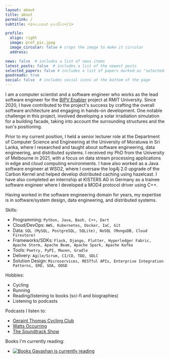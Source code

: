 ```yaml
---
layout: about
title: about
permalink: /
subtitle: <i>ගයාෂාන් අමරසිංහ</i>

profile:
  align: right
  image: prof_pic.jpeg
  image_circular: false # crops the image to make it circular
  address:

news: false  # includes a list of news items
latest_posts: false  # includes a list of the newest posts
selected_papers: false # includes a list of papers marked as "selected={true}"
goodreads: true
social: false  # includes social icons at the bottom of the page
---
```


I am a computer scientist and a software engineer who works as the lead software engineer for the [BIPV Enabler](https://www.rmit.edu.au/about/schools-colleges/property-construction-and-project-management/research/research-centres-and-groups/solar-energy-application-laboratory/projects/bipv-enabler) project at RMIT University. Since 2020, I have contributed to the project's success by crafting the overall software architecture and engaging in hands-on development. One notable challenge in this project, involved developing a solar irradiation simulation for a building facade, taking into account the surrounding structures and the sun's positioning.

Prior to my current position, I held a senior lecturer role at the Department of Computer Science and Engineering at the University of Moratuwa in Sri Lanka, where I researched and taught about software engineering, data engineering, and distributed systems. I received my PhD from the University of Melbourne in 2021, with a focus on data stream processing applications in edge and cloud computing environments. I have also worked as a Java software engineer at WSO2, where I oversaw the log4j 2.0 upgrade of the Carbon Kernel and helped develop distributed caching using hazelcast. I have also completed an internship at KISTERS AG in Germany as a trainee software engineer where I developed a MOD4 protocol driver using C++.

Having worked in the software engineering domain for years, my expertise is in software/system design, data engineering, and distributed systems.

Skills:
* Programming: `Python, Java, Bash, C++, Dart`
* Cloud/DevOps: `AWS, Kubernetes, Docker, IaC, Git`
* Data: `SQL (MySQL, PostgreSQL, SQLite), NoSQL (MongoDB, Cloud Firestore)`
* Frameworks/SDKs: `Flask, Django, Flutter, Hyperledger Fabric, Apache Storm, Apache Beam, Apache Spark, Apache Kafka`
* Tools: `Poetry, PyPI, Maven, Gradle`
* Delivery: `Agile/Scrum, CI/CD, TDD, SDLC`
* Solution Design: `Microservices, RESTful APIs, Enterprise Integration Patterns, ERD, SOA, OOSD`

Hobbies:
* Cycling
* Running
* Reading/listening to books (sci-fi and biographies)
* Listening to podcasts


Podcasts I listen to:
* [Geraint Thomas Cycling Club](https://pca.st/ys3iorbk)
* [Watts Occurring](https://pca.st/b91O)
* [The Soundtrack Show](https://pca.st/soundtrack)

Books I'm currently reading:
* <a href="https://www.goodreads.com/review/list/59966651?shelf=currently-reading" rel="nofollow"><img alt="Books Gayashan is currently reading" src="https://s.gr-assets.com/images/badge/badge1.jpg"></a>